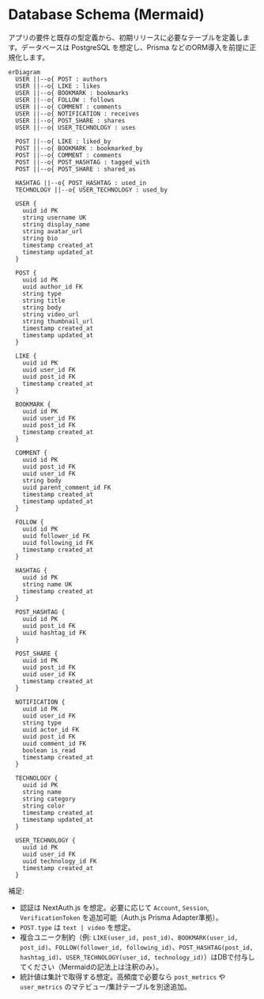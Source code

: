 # Database Schema (Mermaid)

アプリの要件と既存の型定義から、初期リリースに必要なテーブルを定義します。データベースは PostgreSQL を想定し、Prisma などのORM導入を前提に正規化します。

```mermaid
erDiagram
  USER ||--o{ POST : authors
  USER ||--o{ LIKE : likes
  USER ||--o{ BOOKMARK : bookmarks
  USER ||--o{ FOLLOW : follows
  USER ||--o{ COMMENT : comments
  USER ||--o{ NOTIFICATION : receives
  USER ||--o{ POST_SHARE : shares
  USER ||--o{ USER_TECHNOLOGY : uses

  POST ||--o{ LIKE : liked_by
  POST ||--o{ BOOKMARK : bookmarked_by
  POST ||--o{ COMMENT : comments
  POST ||--o{ POST_HASHTAG : tagged_with
  POST ||--o{ POST_SHARE : shared_as

  HASHTAG ||--o{ POST_HASHTAG : used_in
  TECHNOLOGY ||--o{ USER_TECHNOLOGY : used_by

  USER {
    uuid id PK
    string username UK
    string display_name
    string avatar_url
    string bio
    timestamp created_at
    timestamp updated_at
  }

  POST {
    uuid id PK
    uuid author_id FK
    string type
    string title
    string body
    string video_url
    string thumbnail_url
    timestamp created_at
    timestamp updated_at
  }

  LIKE {
    uuid id PK
    uuid user_id FK
    uuid post_id FK
    timestamp created_at
  }

  BOOKMARK {
    uuid id PK
    uuid user_id FK
    uuid post_id FK
    timestamp created_at
  }

  COMMENT {
    uuid id PK
    uuid post_id FK
    uuid user_id FK
    string body
    uuid parent_comment_id FK
    timestamp created_at
    timestamp updated_at
  }

  FOLLOW {
    uuid id PK
    uuid follower_id FK
    uuid following_id FK
    timestamp created_at
  }

  HASHTAG {
    uuid id PK
    string name UK
    timestamp created_at
  }

  POST_HASHTAG {
    uuid id PK
    uuid post_id FK
    uuid hashtag_id FK
  }

  POST_SHARE {
    uuid id PK
    uuid post_id FK
    uuid user_id FK
    timestamp created_at
  }

  NOTIFICATION {
    uuid id PK
    uuid user_id FK
    string type
    uuid actor_id FK
    uuid post_id FK
    uuid comment_id FK
    boolean is_read
    timestamp created_at
  }

  TECHNOLOGY {
    uuid id PK
    string name
    string category
    string color
    timestamp created_at
    timestamp updated_at
  }

  USER_TECHNOLOGY {
    uuid id PK
    uuid user_id FK
    uuid technology_id FK
    timestamp created_at
  }
```

補足:
- 認証は NextAuth.js を想定。必要に応じて `Account`, `Session`, `VerificationToken` を追加可能（Auth.js Prisma Adapter準拠）。
- `POST.type` は `text | video` を想定。
- 複合ユニーク制約（例: `LIKE(user_id, post_id)`、`BOOKMARK(user_id, post_id)`、`FOLLOW(follower_id, following_id)`、`POST_HASHTAG(post_id, hashtag_id)`、`USER_TECHNOLOGY(user_id, technology_id)`）はDBで付与してください（Mermaidの記法上は注釈のみ）。
- 統計値は集計で取得する想定。高頻度で必要なら `post_metrics` や `user_metrics` のマテビュー/集計テーブルを別途追加。
